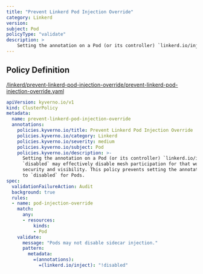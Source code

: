 ```yaml
---
title: "Prevent Linkerd Pod Injection Override"
category: Linkerd
version: 
subject: Pod
policyType: "validate"
description: >
    Setting the annotation on a Pod (or its controller) `linkerd.io/inject` to `disabled` may effectively disable mesh participation for that workload reducing security and visibility. This policy prevents setting the annotation `linkerd.io/inject` to `disabled` for Pods.
---
```


## Policy Definition
<a href="https://github.com/kyverno/policies/raw/main//linkerd/prevent-linkerd-pod-injection-override/prevent-linkerd-pod-injection-override.yaml" target="-blank">/linkerd/prevent-linkerd-pod-injection-override/prevent-linkerd-pod-injection-override.yaml</a>

```yaml
apiVersion: kyverno.io/v1
kind: ClusterPolicy
metadata:
  name: prevent-linkerd-pod-injection-override
  annotations:
    policies.kyverno.io/title: Prevent Linkerd Pod Injection Override
    policies.kyverno.io/category: Linkerd
    policies.kyverno.io/severity: medium
    policies.kyverno.io/subject: Pod
    policies.kyverno.io/description: >-
      Setting the annotation on a Pod (or its controller) `linkerd.io/inject` to
      `disabled` may effectively disable mesh participation for that workload reducing
      security and visibility. This policy prevents setting the annotation `linkerd.io/inject`
      to `disabled` for Pods.
spec:
  validationFailureAction: Audit
  background: true
  rules:
  - name: pod-injection-override
    match:
      any:
      - resources:
          kinds:
          - Pod
    validate:
      message: "Pods may not disable sidecar injection."
      pattern:
        metadata:
          =(annotations):
            =(linkerd.io/inject): "!disabled"
```
